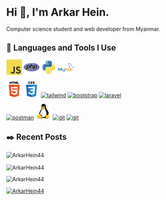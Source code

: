 <h1>Hi 👋, I'm Arkar Hein.</h1>
<p>Computer science student and web developer from Myanmar.</p>
<h2>🚀 Languages and Tools I Use</h2>

<p>
  <a target="_blank" href="https://raw.githubusercontent.com/devicons/devicon/master/icons/javascript/javascript-original.svg" style="display: inline-block;"><img src="https://raw.githubusercontent.com/devicons/devicon/master/icons/javascript/javascript-original.svg" alt="javascript" width="42" height="42" /></a>  
  <a target="_blank" href="https://raw.githubusercontent.com/devicons/devicon/master/icons/php/php-original.svg" style="display: inline-block;"><img src="https://raw.githubusercontent.com/devicons/devicon/master/icons/php/php-original.svg" alt="php" width="42" height="42" /></a>  
  <a target="_blank" href="https://raw.githubusercontent.com/devicons/devicon/master/icons/python/python-original.svg" style="display: inline-block;"><img src="https://raw.githubusercontent.com/devicons/devicon/master/icons/python/python-original.svg" alt="python" width="42" height="42" /></a>
  <a target="_blank" href="https://raw.githubusercontent.com/devicons/devicon/master/icons/mysql/mysql-original-wordmark.svg" style="display: inline-block;"><img src="https://raw.githubusercontent.com/devicons/devicon/master/icons/mysql/mysql-original-wordmark.svg" alt="mysql" width="42" height="42" /></a>
  <p/>
    
  <p>
   <a target="_blank" href="https://raw.githubusercontent.com/devicons/devicon/master/icons/html5/html5-original-wordmark.svg" style="display: inline-block;"><img src="https://raw.githubusercontent.com/devicons/devicon/master/icons/html5/html5-original-wordmark.svg" alt="html5" width="42" height="42" /></a>
   <a target="_blank" href="https://raw.githubusercontent.com/devicons/devicon/master/icons/css3/css3-original-wordmark.svg" style="display: inline-block;"><img src="https://raw.githubusercontent.com/devicons/devicon/master/icons/css3/css3-original-wordmark.svg" alt="css3" width="42" height="42" /></a>
   <a target="_blank" href="https://www.vectorlogo.zone/logos/tailwindcss/tailwindcss-icon.svg" style="display: inline-block;"><img src="https://www.vectorlogo.zone/logos/tailwindcss/tailwindcss-icon.svg" alt="tailwind" width="42" height="42" /></a>   
  <a target="_blank" href="https://raw.githubusercontent.com/devicons/devicon/master/icons/bootstrap/bootstrap-plain-wordmark.svg" style="display: inline-block;"><img src="https://getbootstrap.com/docs/5.3/assets/brand/bootstrap-logo-shadow.png" alt="bootstrap" width="42" height="42" /></a>      
  <a target="_blank" href="https://raw.githubusercontent.com/devicons/devicon/master/icons/laravel/laravel-plain-wordmark.svg" style="display: inline-block;"><img src="https://laravel.com/img/logomark.min.svg" alt="laravel" width="42" height="42" /></a>
  <p/>
    
  <p>  
  <a target="_blank" href="https://www.vectorlogo.zone/logos/getpostman/getpostman-icon.svg" style="display: inline-block;"><img src="https://www.vectorlogo.zone/logos/getpostman/getpostman-icon.svg" alt="postman" width="42" height="42" /></a>  
  <a target="_blank" href="https://raw.githubusercontent.com/devicons/devicon/master/icons/linux/linux-original.svg" style="display: inline-block;"><img src="https://raw.githubusercontent.com/devicons/devicon/master/icons/linux/linux-original.svg" alt="linux" width="42" height="42" /></a>  
  <a target="_blank" href="https://www.vectorlogo.zone/logos/git-scm/git-scm-icon.svg" style="display: inline-block;"><img src="https://www.vectorlogo.zone/logos/git-scm/git-scm-icon.svg" alt="git" width="42" height="42" /></a>  
  <a target="_blank" href="https://firebase.google.com/static/images/brand-guidelines/logo-vertical.png" style="display: inline-block;"><img src="https://firebase.google.com/static/images/brand-guidelines/logo-vertical.png" alt="git" width="42" height="42" /></a>  
  </p>
<h2>✒️ Recent Posts</h2>
<p><img align="center" src="https://github-readme-stats.vercel.app/api?username=ArkarHein44&show_icons=true&locale=en" alt="ArkarHein44" /></p>
<p><img align="center" src="https://github-readme-streak-stats.herokuapp.com/?user=ArkarHein44&" alt="ArkarHein44" /></p>
<p><img src="https://github-readme-stats.vercel.app/api/top-langs?username=ArkarHein44&show_icons=true&locale=en&layout=compact" alt="ArkarHein44" /></p>
<p><a href="https://github.com/ryo-ma/github-profile-trophy"><img src="https://github-profile-trophy.vercel.app/?username=ArkarHein44" alt="ArkarHein44" /></a></p>

